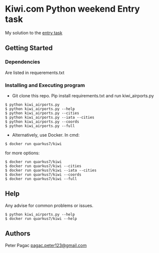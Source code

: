 # Kiwi.com Python weekend Entry task

My solution to the [entry task](https://gist.github.com/fholec/ecc9c8a3bb82fdf3eabab66efb7c594b)

## Getting Started

### Dependencies

Are listed in requerements.txt

### Installing and Executing program

* Git clone this repo. Pip install requirements.txt and run kiwi_airports.py
```
$ python kiwi_airports.py
$ python kiwi_airports.py --help
$ python kiwi_airports.py --cities
$ python kiwi_airports.py --iata --cities
$ python kiwi_airports.py --coords
$ python kiwi_airports.py --full
```
* Alternatively, use Docker. In cmd:
```
$ docker run quarkus7/kiwi
```
for more options:
```
$ docker run quarkus7/kiwi
$ docker run quarkus7/kiwi --cities
$ docker run quarkus7/kiwi --iata --cities
$ docker run quarkus7/kiwi --coords
$ docker run quarkus7/kiwi --full
```

## Help

Any advise for common problems or issues.
```
$ python kiwi_airports.py --help
$ docker run quarkus7/kiwi --help
```

## Authors

Peter Pagac
pagac.peter123@gmail.com
